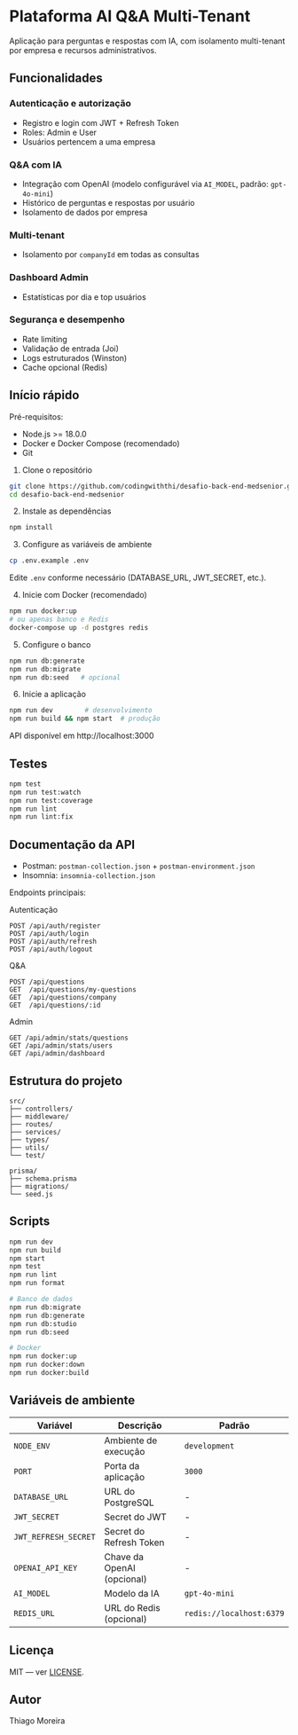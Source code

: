 # Plataforma AI Q&A Multi-Tenant

Aplicação para perguntas e respostas com IA, com isolamento multi-tenant por empresa e recursos administrativos.

## Funcionalidades

### Autenticação e autorização
- Registro e login com JWT + Refresh Token
- Roles: Admin e User
- Usuários pertencem a uma empresa

### Q&A com IA
- Integração com OpenAI (modelo configurável via `AI_MODEL`, padrão: `gpt-4o-mini`)
- Histórico de perguntas e respostas por usuário
- Isolamento de dados por empresa

### Multi-tenant
- Isolamento por `companyId` em todas as consultas

### Dashboard Admin
- Estatísticas por dia e top usuários

### Segurança e desempenho
- Rate limiting
- Validação de entrada (Joi)
- Logs estruturados (Winston)
- Cache opcional (Redis)

## Início rápido

Pré-requisitos:
- Node.js >= 18.0.0
- Docker e Docker Compose (recomendado)
- Git

1. Clone o repositório
```bash
git clone https://github.com/codingwiththi/desafio-back-end-medsenior.git
cd desafio-back-end-medsenior
```

2. Instale as dependências
```bash
npm install
```

3. Configure as variáveis de ambiente
```bash
cp .env.example .env
```

Edite `.env` conforme necessário (DATABASE_URL, JWT_SECRET, etc.).

4. Inicie com Docker (recomendado)
```bash
npm run docker:up
# ou apenas banco e Redis
docker-compose up -d postgres redis
```

5. Configure o banco
```bash
npm run db:generate
npm run db:migrate
npm run db:seed   # opcional
```

6. Inicie a aplicação
```bash
npm run dev        # desenvolvimento
npm run build && npm start  # produção
```

API disponível em http://localhost:3000

## Testes

```bash
npm test
npm run test:watch
npm run test:coverage
npm run lint
npm run lint:fix
```

## Documentação da API

- Postman: `postman-collection.json` + `postman-environment.json`
- Insomnia: `insomnia-collection.json`

Endpoints principais:

Autenticação
```
POST /api/auth/register
POST /api/auth/login
POST /api/auth/refresh
POST /api/auth/logout
```

Q&A
```
POST /api/questions
GET  /api/questions/my-questions
GET  /api/questions/company
GET  /api/questions/:id
```

Admin
```
GET /api/admin/stats/questions
GET /api/admin/stats/users
GET /api/admin/dashboard
```

## Estrutura do projeto

```
src/
├── controllers/
├── middleware/
├── routes/
├── services/
├── types/
├── utils/
└── test/

prisma/
├── schema.prisma
├── migrations/
└── seed.js
```

## Scripts

```bash
npm run dev
npm run build
npm start
npm test
npm run lint
npm run format

# Banco de dados
npm run db:migrate
npm run db:generate
npm run db:studio
npm run db:seed

# Docker
npm run docker:up
npm run docker:down
npm run docker:build
```

## Variáveis de ambiente

| Variável | Descrição | Padrão |
|----------|-----------|--------|
| `NODE_ENV` | Ambiente de execução | `development` |
| `PORT` | Porta da aplicação | `3000` |
| `DATABASE_URL` | URL do PostgreSQL | - |
| `JWT_SECRET` | Secret do JWT | - |
| `JWT_REFRESH_SECRET` | Secret do Refresh Token | - |
| `OPENAI_API_KEY` | Chave da OpenAI (opcional) | - |
| `AI_MODEL` | Modelo da IA | `gpt-4o-mini` |
| `REDIS_URL` | URL do Redis (opcional) | `redis://localhost:6379` |

## Licença

MIT — ver [LICENSE](LICENSE).

## Autor

Thiago Moreira

